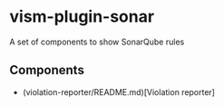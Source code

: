 # vism-plugin-sonar

A set of components to show SonarQube rules

## Components

* (violation-reporter/README.md)[Violation reporter]

